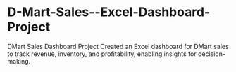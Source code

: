 # D-Mart-Sales--Excel-Dashboard-Project
DMart Sales Dashboard Project Created an Excel dashboard for DMart sales to track revenue, inventory, and profitability, enabling insights for decision-making.
